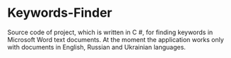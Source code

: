 # Keywords-Finder
Source code of project, which is written in C #, for finding keywords in Microsoft Word text documents. At the moment the application works only with documents in English, Russian and Ukrainian languages.
